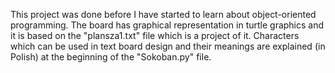 This project was done before I have started to learn about object-oriented programming. The board has graphical representation in turtle graphics and it is based on the "plansza1.txt" file which is a project of it. Characters which can be used in text board design and their meanings are explained (in Polish) at the beginning of the "Sokoban.py" file.

